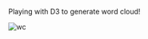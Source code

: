 Playing with D3 to generate word cloud!

![wc](https://github.com/user-attachments/assets/32614ea8-25f3-4380-8240-fa02821490df)
